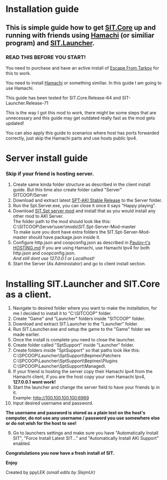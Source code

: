 # Installation guide

## This is simple guide how to get [SIT.Core](https://github.com/stayintarkov/StayInTarkov.Client) up and running with friends using [Hamachi](https://www.vpn.net/) (or similiar program) and [SIT.Launcher](https://github.com/stayintarkov/SIT.Launcher.Classic).

### READ THIS BEFORE YOU START!
You need to purchase and have an active install of [Escape From Tarkov](https://www.escapefromtarkov.com/) for this to work.

You need to install [Hamachi](https://www.vpn.net/) or something similiar. In this guide I am going to use Hamachi.

This guide has been tested for SIT.Core.Release-64 and SIT-Launcher.Release-71

This is the way I got this mod to work, there might be some steps that are unnecessary and this guide may get outdated really fast as the mod gets updated!

You can also apply this guide to scenarios where host has ports forwarded correctly, just skip the Hamachi parts and use hosts public Ipv4.

# Server install guide 
### Skip if your friend is hosting server.
1. Create same kinda folder structure as described in the client install guide.
But this time also create folder called "Server"\
SITCOOP/Server
2. Download and extract latest [SPT-AKI Stable Release](https://dev.sp-tarkov.com/SPT-AKI/Stable-releases/releases) to the Server folder.
3. Run the Spt.Server.exe, you can close it once it says "Happy playing".
4. Download [SIT.Spt server mod](https://github.com/stayintarkov/SIT.Spt-Server-Mod) and install that as you would install any other mod to AKI Server.\
The folder path to the mod should look like this:\
C:\SITCOOP\Server\user\mods\SIT.Spt-Server-Mod-master\
To make sure you dont have extra folders the SIT.Spt-Server-Mod-master should have package.json inside it.
5. Configure http.json and coopconfig.json as described in [Paulov-t's HOSTING.md](https://github.com/stayintarkov/StayInTarkov.Client/wiki/Hosting-English)
If you are using Hamachi, use Hamachi Ipv4 for both http.json and coopconfig.json.\
*And still dont use 127.0.0.1 or Localhost!*
6. Start the Server (As Administator) and go to client install section.

# Installing SIT.Launcher and SIT.Core as a client.

1. Navigate to desired folder where you want to make the installation, for me I decided to install it to "C:\SITCOOP" folder.
2. Create "Game" and "Launcher" folders inside "SITCOOP" folder.
3. Download and extract SIT.Launcher to the "Launcher" folder.
4. Run SIT.Launcher.exe and setup the game to the "Game" folder we made earlier.
5. Once the install is complete you need to close the launcher.
6. Create folder called "SptSupport" inside "Launcher" folder.
7. Create folders inside "SptSupport" so that paths look like this:\
C:\SPCOOP\Launcher\SptSupport\Bepinex\Patchers\
C:\SPCOOP\Launcher\SptSupport\Bepinex\Plugins\
C:\SPCOOP\Launcher\SptSupport\Managed\
6. If your friend is hosting the server copy their Hamachi Ipv4 from the Hamachi client, if you are the host copy your own Hamachi Ipv4, **127.0.0.1 wont work!**
7. Start the launcher and change the server field to have your friends Ip in it.\
Example: http://100.100.100.100:6969
8. Input desired username and password. 

**The username and password is stored as a plain text on the host's computer, do not use any username / password you use somewhere else or do not wish for the host to see!**

9. Go to launchers settings and make sure you have "Automatically Install SIT", "Force Install Latest SIT..." and "Automatically Install AKi Support" enabled.

**Congratulations you now have a fresh install of SIT.**

**Enjoy**

Created by ppyLEK *(small edits by SlejmUr)*